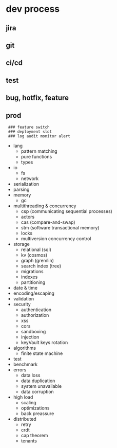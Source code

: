 # dev process
  ## jira
  ## git
  ## ci/cd
  ## test
  ## bug, hotfix, feature
  ## prod
     ### feature switch
     ### deployment slot
     ### log audit monitor alert
* lang
  * pattern matching
  * pure functions
  * types
* io
  * fs
  * network
* serialization
* parsing
* memory
  * gc
* multithreading & concurrency
  * csp (communicating sequential processes)
  * actors
  * cas (compare-and-swap)
  * stm (software transactional memory)
  * locks
  * multiversion concurrency control
* storage
  * relational (sql)
  * kv (cosmos)
  * graph (gremlin)
  * search index (tree)
  * migrations
  * indexes
  * partitioning
* date & time
* encoding/escaping
* validation
* security
  * authentication
  * authorization
  * xss
  * cors
  * sandboxing
  * injection
  * keyVault keys rotation
* algorithms
  * finite state machine
* test
* benchmark
* errors
  * data loss
  * data duplication
  * system unavailable
  * data corruption
* high load
  * scaling
  * optimizations
  * back preassure
* distributed
  * retry
  * crdt
  * cap theorem 
  * tenants
 
